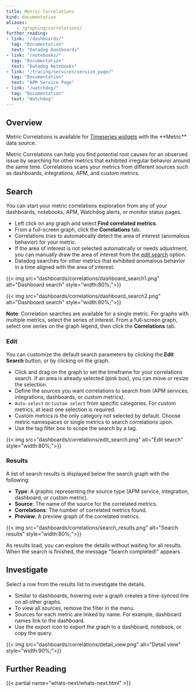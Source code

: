 ```yaml
---
title: Metric Correlations
kind: documentation
aliases:
    - /graphing/correlations/
further_reading:
- link: "/dashboards/"
  tag: "Documentation"
  text: "Datadog Dashboards"
- link: "/notebooks/"
  tag: "Documentation"
  text: "Datadog Notebooks"
- link: "/tracing/services/service_page/"
  tag: "Documentation"
  text: "APM Service Page"
- link: "/watchdog/"
  tag: "Documentation"
  text: "Watchdog"
---
```


## Overview

<div class="alert alert-info">Metric Correlations is available for <a href="https://docs.datadoghq.com/dashboards/widgets/timeseries/">Timeseries widgets</a> with the **Metric** data source.</div>

Metric Correlations can help you find potential root causes for an observed issue by searching for other metrics that exhibited irregular behavior around the same time. Correlations scans your metrics from different sources such as dashboards, integrations, APM, and custom metrics.

## Search

You can start your metric correlations exploration from any of your dashboards, notebooks, APM, Watchdog alerts, or monitor status pages.

* Left click on any graph and select **Find correlated metrics**.
* From a full-screen graph, click the **Correlations** tab.
* Correlations *tries* to automatically detect the area of interest (anomalous behavior) for your metric.
* If the area of interest is not selected automatically or needs adjustment, you can manually draw the area of interest from the [edit search](#edit) option.
* Datadog searches for other metrics that exhibited anomalous behavior in a time aligned with the area of interest.

{{< img src="dashboards/correlations/dashboard_search1.png" alt="Dashboard search" style="width:80%;">}}

{{< img src="dashboards/correlations/dashboard_search2.png" alt="Dashboard search" style="width:80%;">}}

**Note**: Correlation searches are available for a single metric. For graphs with multiple metrics, select the series of interest. From a full-screen graph, select one series on the graph legend, then click the **Correlations** tab.

### Edit

You can customize the default search parameters by clicking the **Edit Search** button, or by clicking on the graph.

* Click and drag on the graph to set the timeframe for your correlations search. If an area is already selected (pink box), you can move or resize the selection.
* Define the sources you want correlations to search from (APM services, integrations, dashboards, or custom metrics).
* `Auto-select` or `Custom select` from specific categories. For custom metrics, at least one selection is required.
* Custom metrics is the only category not selected by default. Choose metric namespaces or single metrics to search correlations upon.
* Use the tag filter box to scope the search by a tag.

{{< img src="dashboards/correlations/edit_search.png" alt="Edit search" style="width:80%;">}}

### Results

A list of search results is displayed below the search graph with the following:

* **Type**: A graphic representing the source type (APM service, integration, dashboard, or custom metric).
* **Source**: The name of the source for the correlated metrics.
* **Correlations**: The number of correlated metrics found.
* **Preview**: A preview graph of the correlated metrics.

{{< img src="dashboards/correlations/search_results.png" alt="Search results" style="width:80%;">}}

As results load, you can explore the details without waiting for all results. When the search is finished, the message "Search completed!" appears.

## Investigate

Select a row from the results list to investigate the details.

* Similar to dashboards, hovering over a graph creates a time-synced line on all other graphs.
* To view all sources, remove the filter in the menu.
* Sources for each metric are linked by name. For example, dashboard names link to the dashboard.
* Use the export icon to export the graph to a dashboard, notebook, or copy the query.

{{< img src="dashboards/correlations/detail_view.png" alt="Detail view" style="width:90%;">}}

## Further Reading

{{< partial name="whats-next/whats-next.html" >}}
